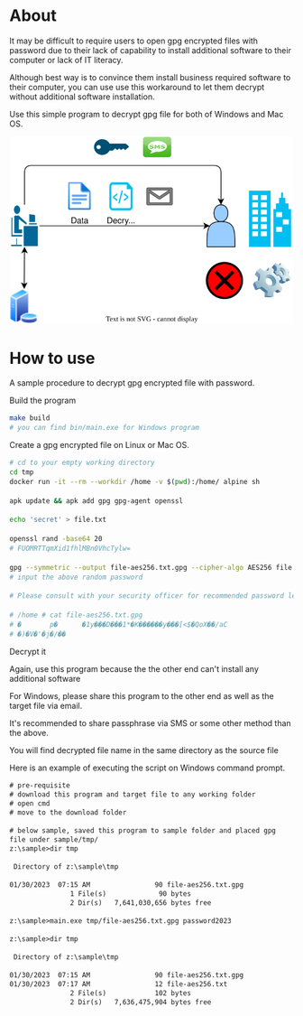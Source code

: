 # About

It may be difficult to require users to open gpg encrypted files with password due to their lack of capability to install additional software to their computer or lack of IT literacy.

Although best way is to convince them install business required software to their computer, you can use use this workaround to let them decrypt without additional software installation.

Use this simple program to decrypt gpg file for both of Windows and Mac OS.

![](images/situation.drawio.svg)

# How to use

A sample procedure to decrypt gpg encrypted file with password.

Build the program

```sh
make build
# you can find bin/main.exe for Windows program
```

Create a gpg encrypted file on Linux or Mac OS.

```sh
# cd to your empty working directory
cd tmp
docker run -it --rm --workdir /home -v $(pwd):/home/ alpine sh

apk update && apk add gpg gpg-agent openssl

echo 'secret' > file.txt

openssl rand -base64 20
# FUOMRTTqmXid1fhlMBn0VhcTylw=

gpg --symmetric --output file-aes256.txt.gpg --cipher-algo AES256 file.txt
# input the above random password

# Please consult with your security officer for recommended password length and cipher algorithm.

# /home # cat file-aes256.txt.gpg
# �       p�      �1y���D���1*�K������y���[<$�QoX��/aC
# �)�V�'�j�/��
```

Decrypt it

Again, use this program because the the other end can't install any additional software

For Windows, please share this program to the other end as well as the target file via email.

It's recommended to share passphrase via SMS or some other method than the above.

You will find decrypted file name in the same directory as the source file

Here is an example of executing the script on Windows command prompt.

```text
# pre-requisite
# download this program and target file to any working folder
# open cmd
# move to the download folder

# below sample, saved this program to sample folder and placed gpg file under sample/tmp/
z:\sample>dir tmp

 Directory of z:\sample\tmp

01/30/2023  07:15 AM                90 file-aes256.txt.gpg
               1 File(s)             90 bytes
               2 Dir(s)   7,641,030,656 bytes free

z:\sample>main.exe tmp/file-aes256.txt.gpg password2023

z:\sample>dir tmp

 Directory of z:\sample\tmp

01/30/2023  07:15 AM                90 file-aes256.txt.gpg
01/30/2023  07:17 AM                12 file-aes256.txt
               2 File(s)            102 bytes
               2 Dir(s)   7,636,475,904 bytes free
```
